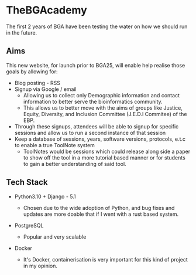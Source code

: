 # TheBGAcademy
The first 2 years of BGA have been testing the water on how we should run in the future.

## Aims
This new website, for launch prior to BGA25, will enable help realise those goals by allowing for:

- Blog posting - RSS
- Signup via Google / email
    - Allowing us to collect only Demographic information and contact information to better serve the bioinformatics community.
    - This allows us to better move with the aims of groups like Justice, Equity, Diversity, and Inclusion Committee (J.E.D.I Commitee) of the EBP.
- Through these signups, attendees will be able to signup for specific sessions and allow us to run a second instance of that session
- Keep a database of sessions, years, software versions, protocols, e.t.c to enable a true ToolNote system
    - ToolNotes would be sessions which could release along side a paper to show off the tool in a more tutorial based manner or for students to gain a better understanding of said tool.

## Tech Stack
- Python3.10 + Django - 5.1
    - Chosen due to the wide adoption of Python, and bug fixes and updates are more doable that if I went with a rust based system.

- PostgreSQL
    - Popular and very scalable

- Docker
    - It's Docker, containerisation is very important for this kind of project in my opinion.